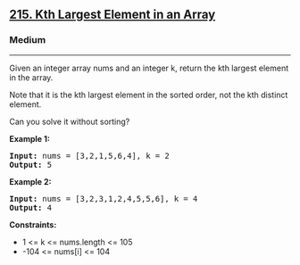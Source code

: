 <h2><a href="https://leetcode.com/problems/kth-largest-element-in-an-array/description/">215. Kth Largest Element in an Array</a></h2>
<h3>Medium</h3>
<hr>
<p>Given an integer array nums and an integer k, return the kth largest element in the array.</p>
<p>Note that it is the kth largest element in the sorted order, not the kth distinct element.</p>
<p>Can you solve it without sorting?</p>
<p><strong>Example 1:</strong></p>
<pre>
<strong>Input:</strong> nums = [3,2,1,5,6,4], k = 2
<strong>Output:</strong> 5
</pre>
<p><strong>Example 2:</strong></p>
<pre>
<strong>Input:</strong> nums = [3,2,3,1,2,4,5,5,6], k = 4
<strong>Output:</strong> 4
</pre>
<p><strong>Constraints:</strong></p>
<ul>
  <li>1 <= k <= nums.length <= 105</li>
  <li>-104 <= nums[i] <= 104</li>
</ul>

